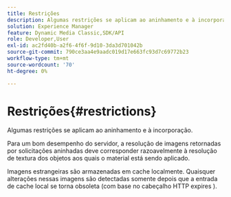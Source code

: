 ```yaml
---
title: Restrições
description: Algumas restrições se aplicam ao aninhamento e à incorporação.
solution: Experience Manager
feature: Dynamic Media Classic,SDK/API
role: Developer,User
exl-id: ac2fd40b-a2f6-4f6f-9d10-3da3d701042b
source-git-commit: 790ce3aa4e9aadc019d17e663fc93d7c69772b23
workflow-type: tm+mt
source-wordcount: '70'
ht-degree: 0%

---
```


# Restrições{#restrictions}

Algumas restrições se aplicam ao aninhamento e à incorporação.

Para um bom desempenho do servidor, a resolução de imagens retornadas por solicitações aninhadas deve corresponder razoavelmente à resolução de textura dos objetos aos quais o material está sendo aplicado.

Imagens estrangeiras são armazenadas em cache localmente. Quaisquer alterações nessas imagens são detectadas somente depois que a entrada de cache local se torna obsoleta (com base no cabeçalho HTTP expires ).
